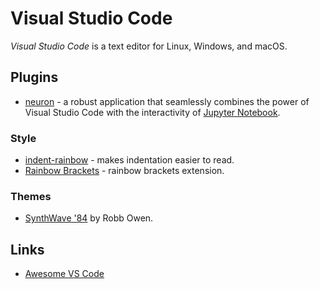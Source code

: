 # Visual Studio Code

<dfn>Visual Studio Code</dfn> is a text editor for Linux, Windows, and macOS.

## Plugins

*   [neuron](https://github.com/lorenzo2897/vscode-ipe) - a robust application that seamlessly combines the power of Visual Studio Code with the interactivity of [Jupyter Notebook](https://github.com/myles/wiki/tree/f372daac5c55e94c0709618731da62eceb4e6a76/programming/jupyter-notebook.md).

### Style

*   [indent-rainbow](https://marketplace.visualstudio.com/items?itemName=oderwat.indent-rainbow) - makes indentation easier to read.
*   [Rainbow Brackets](https://marketplace.visualstudio.com/items?itemName=2gua.rainbow-brackets) - rainbow brackets extension.

### Themes

*   [SynthWave '84](https://github.com/robb0wen/synthwave-vscode) by Robb Owen.

## Links

*   [Awesome VS Code](https://github.com/viatsko/awesome-vscode)
